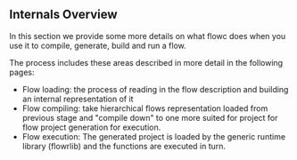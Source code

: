 ## Internals Overview
In this section we provide some more details on what flowc does when you use it to compile, generate, build and run a flow.

The process includes these areas described in more detail in the following pages:
* Flow loading: the process of reading in the flow description and building an internal representation of it
* Flow compiling: take hierarchical flows representation loaded from previous stage and "compile down" to one more 
suited for project for flow project generation for execution.
* Flow execution: The generated project is loaded by the generic runtime library (flowrlib) and the functions are executed in turn.
